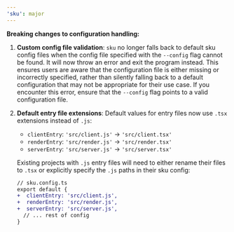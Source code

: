 ```yaml
---
'sku': major
---
```


**Breaking changes to configuration handling:**

1. **Custom config file validation**: `sku` no longer falls back to default sku config files when the config file specified with the `--config` flag cannot be found. It will now throw an error and exit the program instead. This ensures users are aware that the configuration file is either missing or incorrectly specified, rather than silently falling back to a default configuration that may not be appropriate for their use case. If you encounter this error, ensure that the `--config` flag points to a valid configuration file.

2. **Default entry file extensions**: Default values for entry files now use `.tsx` extensions instead of `.js`:
   - `clientEntry`: `'src/client.js'` → `'src/client.tsx'`
   - `renderEntry`: `'src/render.js'` → `'src/render.tsx'`
   - `serverEntry`: `'src/server.js'` → `'src/server.tsx'`

   Existing projects with `.js` entry files will need to either rename their files to `.tsx` or explicitly specify the `.js` paths in their sku config:

   ```diff
   // sku.config.ts
   export default {
   +  clientEntry: 'src/client.js',
   +  renderEntry: 'src/render.js',
   +  serverEntry: 'src/server.js',
     // ... rest of config
   }
   ```